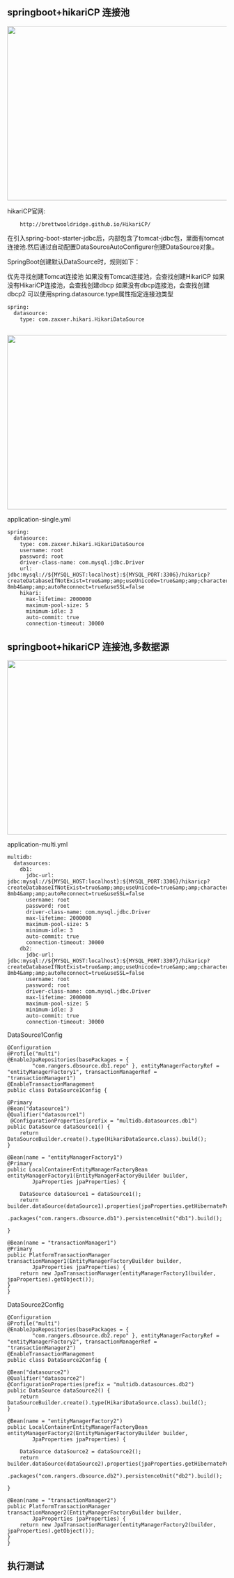 ## springboot+hikariCP 连接池

<img src="./static/hicaricp-func.png" width="660px" height="400px"> 

hikariCP官网: 
		
		http://brettwooldridge.github.io/HikariCP/

在引入spring-boot-starter-jdbc后，内部包含了tomcat-jdbc包，里面有tomcat连接池.然后通过自动配置DataSourceAutoConfigurer创建DataSource对象。

SpringBoot创建默认DataSource时，规则如下：

优先寻找创建Tomcat连接池
如果没有Tomcat连接池，会查找创建HikariCP
如果没有HikariCP连接池，会查找创建dbcp
如果没有dbcp连接池，会查找创建dbcp2
可以使用spring.datasource.type属性指定连接池类型

	spring:
	  datasource:
	    type: com.zaxxer.hikari.HikariDataSource
	    
##
<img src="./static/multi-persistent-process.png" width="660px" height="400px"> 	    
	    
application-single.yml
	
	spring:
	  datasource:
	    type: com.zaxxer.hikari.HikariDataSource
	    username: root
	    password: root
	    driver-class-name: com.mysql.jdbc.Driver
	    url: jdbc:mysql://${MYSQL_HOST:localhost}:${MYSQL_PORT:3306}/hikaricp?createDatabaseIfNotExist=true&amp;amp;useUnicode=true&amp;amp;characterEncoding=utf-8mb4&amp;amp;autoReconnect=true&useSSL=false
	    hikari:
	      max-lifetime: 2000000
	      maximum-pool-size: 5
	      minimum-idle: 3
	      auto-commit: true
	      connection-timeout: 30000
	
## springboot+hikariCP 连接池,多数据源	 



<img src="./static/persistent-process.png" width="660px" height="400px"> 

application-multi.yml

	multidb:
	  datasources:
	    db1:
	      jdbc-url: jdbc:mysql://${MYSQL_HOST:localhost}:${MYSQL_PORT:3306}/hikaricp?createDatabaseIfNotExist=true&amp;amp;useUnicode=true&amp;amp;characterEncoding=utf-8mb4&amp;amp;autoReconnect=true&useSSL=false
	      username: root
	      password: root
	      driver-class-name: com.mysql.jdbc.Driver
	      max-lifetime: 2000000
	      maximum-pool-size: 5
	      minimum-idle: 3
	      auto-commit: true
	      connection-timeout: 30000
	    db2:
	      jdbc-url: jdbc:mysql://${MYSQL_HOST:localhost}:${MYSQL_PORT:3307}/hikaricp?createDatabaseIfNotExist=true&amp;amp;useUnicode=true&amp;amp;characterEncoding=utf-8mb4&amp;amp;autoReconnect=true&useSSL=false
	      username: root
	      password: root
	      driver-class-name: com.mysql.jdbc.Driver
	      max-lifetime: 2000000
	      maximum-pool-size: 5
	      minimum-idle: 3
	      auto-commit: true
	      connection-timeout: 30000

DataSource1Config

	@Configuration
	@Profile("multi")
	@EnableJpaRepositories(basePackages = {
			"com.rangers.dbsource.db1.repo" }, entityManagerFactoryRef = "entityManagerFactory1", transactionManagerRef = "transactionManager1")
	@EnableTransactionManagement
	public class DataSource1Config {

	@Primary
	@Bean("datasource1")
	@Qualifier("datasource1")
	 @ConfigurationProperties(prefix = "multidb.datasources.db1")
	public DataSource dataSource1() {
		return DataSourceBuilder.create().type(HikariDataSource.class).build();
	}

	@Bean(name = "entityManagerFactory1")
	@Primary
	public LocalContainerEntityManagerFactoryBean entityManagerFactory1(EntityManagerFactoryBuilder builder,
			JpaProperties jpaProperties) {

		DataSource dataSource1 = dataSource1();
		return builder.dataSource(dataSource1).properties(jpaProperties.getHibernateProperties(dataSource1))
				.packages("com.rangers.dbsource.db1").persistenceUnit("db1").build();

	}

	@Bean(name = "transactionManager1")
	@Primary
	public PlatformTransactionManager transactionManager1(EntityManagerFactoryBuilder builder,
			JpaProperties jpaProperties) {
		return new JpaTransactionManager(entityManagerFactory1(builder, jpaProperties).getObject());
	}
    }  
  
DataSource2Config

	@Configuration
	@Profile("multi")
	@EnableJpaRepositories(basePackages = {
			"com.rangers.dbsource.db2.repo" }, entityManagerFactoryRef = "entityManagerFactory2", transactionManagerRef = "transactionManager2")
	@EnableTransactionManagement
	public class DataSource2Config {

	@Bean("datasource2")
	@Qualifier("datasource2")
	@ConfigurationProperties(prefix = "multidb.datasources.db2")
	public DataSource dataSource2() {
		return DataSourceBuilder.create().type(HikariDataSource.class).build();
	}

	@Bean(name = "entityManagerFactory2")
	public LocalContainerEntityManagerFactoryBean entityManagerFactory2(EntityManagerFactoryBuilder builder,
			JpaProperties jpaProperties) {

		DataSource dataSource2 = dataSource2();
		return builder.dataSource(dataSource2).properties(jpaProperties.getHibernateProperties(dataSource2))
				.packages("com.rangers.dbsource.db2").persistenceUnit("db2").build();

	}

	@Bean(name = "transactionManager2")
	public PlatformTransactionManager transactionManager2(EntityManagerFactoryBuilder builder,
			JpaProperties jpaProperties) {
		return new JpaTransactionManager(entityManagerFactory2(builder, jpaProperties).getObject());
	}
    }
  
  
## 执行测试